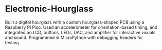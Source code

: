 # Electronic-Hourglass
Built a digital hourglass with a custom hourglass-shaped PCB using a Raspberry Pi Pico. Used an accelerometer for orientation-based timing, and integrated an LCD, buttons, LEDs, DAC, and amplifier for interactive visuals and sound. Programmed in MicroPython with debugging headers for testing.
